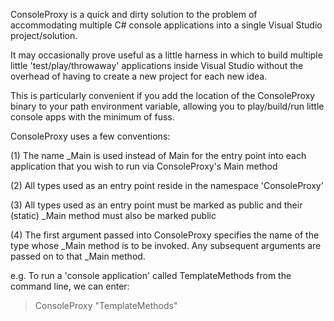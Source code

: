ConsoleProxy is a quick and dirty solution to the problem of accommodating multiple C# console applications into a single Visual Studio project/solution.

It may occasionally prove useful as a little harness in which to build multiple little 'test/play/throwaway' applications inside Visual Studio without the overhead of having to create a new project for each new idea.

This is particularly convenient if you add the location of the ConsoleProxy binary to your path environment variable, allowing you to play/build/run little console apps with the minimum of fuss.

ConsoleProxy uses a few conventions:

(1) The name _Main is used instead of Main for the entry point into each application that you wish to run via ConsoleProxy's Main method

(2) All types used as an entry point reside in the namespace 'ConsoleProxy'

(3) All types used as an entry point must be marked as public and their (static) _Main method must also be marked public

(4) The first argument passed into ConsoleProxy specifies the name of the type whose _Main method is to be invoked. Any subsequent arguments are passed on to that _Main method.

e.g.
To run a 'console application' called TemplateMethods from the command line, we can enter:
> ConsoleProxy "TemplateMethods"